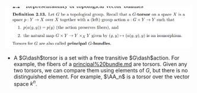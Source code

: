 ![G-torsors and principal bundles](_attachments/Pasted%20image%2020210505014936.png)

-  A $G\dash$torsor is a set with a free transitive $G\dash$action.
For example, the fibers of a [principal%20bundle.md](principal%20bundle.md) are torsors.
Given any two torsors, we can compare them using elements of $G$, but there is no distinguished element.
For example, $\AA_n$ is a torsor over the vector space $k^n$.